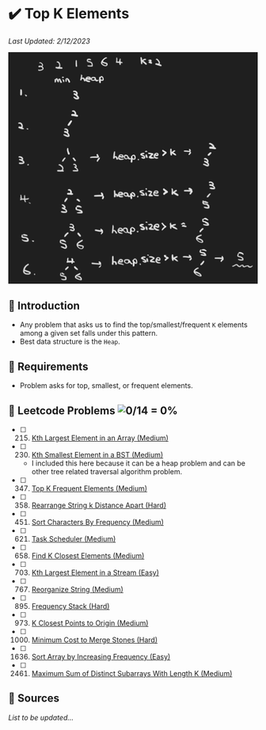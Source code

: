# :heavy_check_mark: Top K Elements
*Last Updated: 2/12/2023*

![Image of top k elements](../images/patterns/top-k-elements/top-k-elements.png)

## :round_pushpin: Introduction
- Any problem that asks us to find the top/smallest/frequent `K` elements among a given set falls under this pattern.
- Best data structure is the `Heap`.

## :round_pushpin: Requirements
- Problem asks for top, smallest, or frequent elements.

## :round_pushpin: Leetcode Problems ![0/14 = 0%](https://progress-bar.dev/0)

- [ ] 215. [Kth Largest Element in an Array (Medium)](https://leetcode.com/problems/kth-largest-element-in-an-array/)
- [ ] 230. [Kth Smallest Element in a BST (Medium)](https://leetcode.com/problems/kth-smallest-element-in-a-bst/)
  - I included this here because it can be a heap problem and can be other tree related traversal algorithm problem.
- [ ] 347. [Top K Frequent Elements (Medium)](https://leetcode.com/problems/top-k-frequent-elements/description/)
- [ ] 358. [Rearrange String k Distance Apart (Hard)](https://leetcode.com/problems/rearrange-string-k-distance-apart/)
- [ ] 451. [Sort Characters By Frequency (Medium)](https://leetcode.com/problems/sort-characters-by-frequency/)
- [ ] 621. [Task Scheduler (Medium)](https://leetcode.com/problems/task-scheduler/)
- [ ] 658. [Find K Closest Elements (Medium)](https://leetcode.com/problems/find-k-closest-elements/)
- [ ] 703. [Kth Largest Element in a Stream (Easy)](https://leetcode.com/problems/kth-largest-element-in-a-stream/)
- [ ] 767. [Reorganize String (Medium)](https://leetcode.com/problems/reorganize-string/)
- [ ] 895. [Frequency Stack (Hard)](https://leetcode.com/problems/maximum-frequency-stack/)
- [ ] 973. [K Closest Points to Origin (Medium)](https://leetcode.com/problems/k-closest-points-to-origin/)
- [ ] 1000. [Minimum Cost to Merge Stones (Hard)](https://leetcode.com/problems/minimum-cost-to-merge-stones/)
- [ ] 1636. [Sort Array by Increasing Frequency (Easy)](https://leetcode.com/problems/sort-array-by-increasing-frequency/)
- [ ] 2461. [Maximum Sum of Distinct Subarrays With Length K (Medium)](https://leetcode.com/problems/maximum-sum-of-distinct-subarrays-with-length-k/)

## :round_pushpin: Sources
*List to be updated...*
